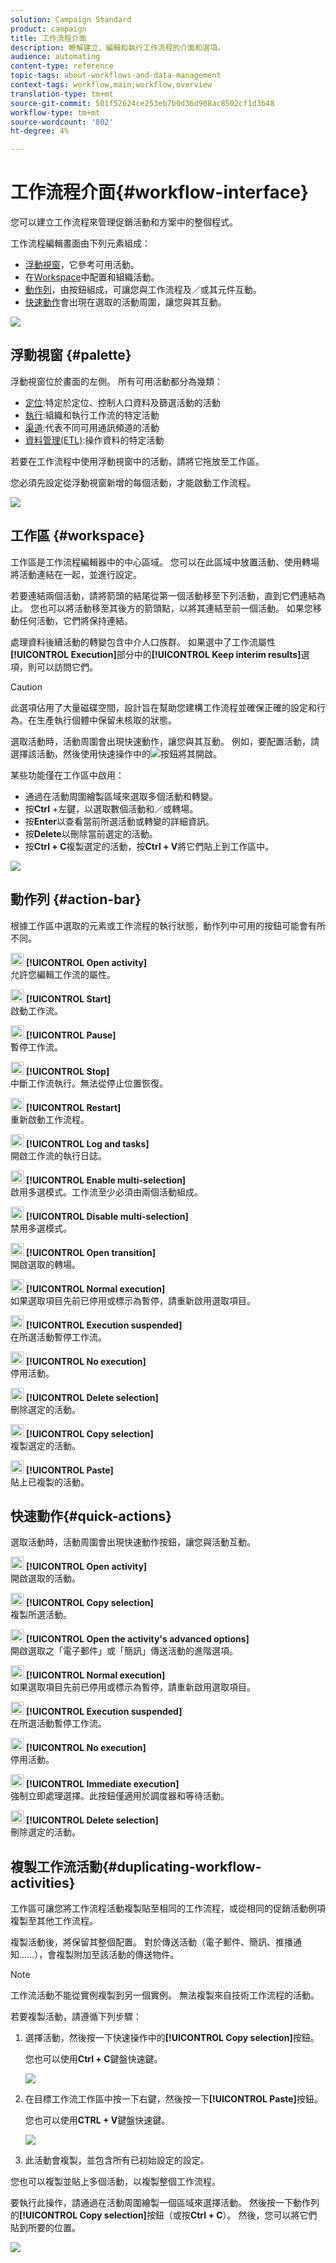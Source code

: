 ```yaml
---
solution: Campaign Standard
product: campaign
title: 工作流程介面
description: 瞭解建立、編輯和執行工作流程的介面和選項。
audience: automating
content-type: reference
topic-tags: about-workflows-and-data-management
context-tags: workflow,main;workflow,overview
translation-type: tm+mt
source-git-commit: 501f52624ce253eb7b0d36d908ac8502cf1d3b48
workflow-type: tm+mt
source-wordcount: '802'
ht-degree: 4%

---
```



# 工作流程介面{#workflow-interface}

您可以建立工作流程來管理促銷活動和方案中的整個程式。

工作流程編輯畫面由下列元素組成：

* [浮動視窗](#palette)，它參考可用活動。
* 在[Workspace](#workspace)中配置和組織活動。
* [動作列](#action-bar)，由按鈕組成，可讓您與工作流程及／或其元件互動。
* [快速動作](#quick-actions)會出現在選取的活動周圍，讓您與其互動。

![](assets/wkf_overview.png)

## 浮動視窗 {#palette}

浮動視窗位於畫面的左側。 所有可用活動都分為幾類：

* [定位](../../automating/using/about-targeting-activities.md):特定於定位、控制人口資料及篩選活動的活動
* [執行](../../automating/using/about-execution-activities.md):組織和執行工作流的特定活動
* [渠道](../../automating/using/about-channel-activities.md):代表不同可用通訊頻道的活動
* [資料管理(ETL)](../../automating/using/about-data-management-activities.md):操作資料的特定活動

若要在工作流程中使用浮動視窗中的活動，請將它拖放至工作區。

您必須先設定從浮動視窗新增的每個活動，才能啟動工作流程。

![](assets/workflow_palette.png)

## 工作區 {#workspace}

工作區是工作流程編輯器中的中心區域。 您可以在此區域中放置活動、使用轉場將活動連結在一起，並進行設定。

若要連結兩個活動，請將箭頭的結尾從第一個活動移至下列活動，直到它們連結為止。 您也可以將活動移至其後方的箭頭點，以將其連結至前一個活動。 如果您移動任何活動，它們將保持連結。

處理資料後續活動的轉變包含中介人口族群。 如果選中了工作流屬性&#x200B;**[!UICONTROL Execution]**&#x200B;部分中的&#x200B;**[!UICONTROL Keep interim results]**&#x200B;選項，則可以訪問它們。

>[!CAUTION]
>
>此選項佔用了大量磁碟空間，設計旨在幫助您建構工作流程並確保正確的設定和行為。在生產執行個體中保留未核取的狀態。


選取活動時，活動周圍會出現快速動作，讓您與其互動。 例如，要配置活動，請選擇該活動，然後使用快速操作中的![](assets/edit_darkgrey-24px_table.png)按鈕將其開啟。

某些功能僅在工作區中啟用：

* 通過在活動周圍繪製區域來選取多個活動和轉變。
* 按&#x200B;**Ctrl** +左鍵，以選取數個活動和／或轉場。
* 按&#x200B;**Enter**&#x200B;以查看當前所選活動或轉變的詳細資訊。
* 按&#x200B;**Delete**&#x200B;以刪除當前選定的活動。
* 按&#x200B;**Ctrl + C**&#x200B;複製選定的活動，按&#x200B;**Ctrl + V**&#x200B;將它們貼上到工作區中。

![](assets/workflow_workspace.png)

## 動作列 {#action-bar}

根據工作區中選取的元素或工作流程的執行狀態，動作列中可用的按鈕可能會有所不同。

<img height="21px" src="assets/edit_darkgrey-24px.png" /> **[!UICONTROL Open activity]**<br/>允許您編輯工作流的屬性。

<img height="21px" src="assets/play_darkgrey-24px_table.png" /> **[!UICONTROL Start]**<br/>啟動工作流。

<img height="21px" src="assets/pause_darkgrey-24px_table.png" /> **[!UICONTROL Pause]**<br/>暫停工作流。

<img height="21px" src="assets/stop_darkgrey-24px_table.png" /> **[!UICONTROL Stop]**<br/>中斷工作流執行。無法從停止位置恢復。

<img height="21px" src="assets/pauseplay_darkgrey-24px_table.png" /> **[!UICONTROL Restart]**<br/>重新啟動工作流程。

<img height="21px" src="assets/printpreview_darkgrey-24px_table.png" /> **[!UICONTROL Log and tasks]**<br/>開啟工作流的執行日誌。

<img height="21px" src="assets/checkcircle_darkgrey-24px_table.png" /> **[!UICONTROL Enable multi-selection]**<br/>啟用多選模式。工作流至少必須由兩個活動組成。

<img height="21px" src="assets/closecircle_darkgrey-24px_table.png" /> **[!UICONTROL Disable multi-selection]**<br/>禁用多選模式。<br />

<img height="21px" src="assets/targeted.png" /> **[!UICONTROL Open transition]**<br/>開啟選取的轉場。<br />

<img height="21px" src="assets/check_darkgrey-24px_table.png" />  **[!UICONTROL Normal execution]**<br/>如果選取項目先前已停用或標示為暫停，請重新啟用選取項目。<br />

<img height="21px" src="assets/check_pause_darkgrey-24px_table.png" /> **[!UICONTROL Execution suspended]**<br/>在所選活動暫停工作流。<br />

<img height="21px" src="assets/checkdisable.png" /> **[!UICONTROL No execution]**<br/>停用活動。<br />

<img height="21px" src="assets/delete_darkgrey-24px_table.png" /> **[!UICONTROL Delete selection]**<br/>刪除選定的活動。<br />

<img height="21px" src="assets/copy_24px.png" /> **[!UICONTROL Copy selection]**<br/>複製選定的活動。

<img height="21px" src="assets/paste_24px.png" /> **[!UICONTROL Paste]**<br/>貼上已複製的活動。

## 快速動作{#quick-actions}

選取活動時，活動周圍會出現快速動作按鈕，讓您與活動互動。

<img height="21px" src="assets/edit_darkgrey-24px.png" /> **[!UICONTROL Open activity]**<br/>開啟選取的活動。

<img height="21px" src="assets/copy_24px.png" /> **[!UICONTROL Copy selection]**<br/>複製所選活動。

<img height="21px" src="assets/wkf_dlv_act_params_icon.png" /> **[!UICONTROL Open the activity's advanced options]**<br/>開啟選取之「電子郵件」或「簡訊」傳送活動的進階選項。

<img height="21px" src="assets/check_darkgrey-24px_table.png" /> **[!UICONTROL Normal execution]**<br/>如果選取項目先前已停用或標示為暫停，請重新啟用選取項目。

<img height="21px" src="assets/check_pause_darkgrey-24px_table.png" /> **[!UICONTROL Execution suspended]**<br/>在所選活動暫停工作流。

<img height="21px" src="assets/checkdisable.png" /> **[!UICONTROL No execution]**<br/>停用活動。

<img height="21px" src="assets/pending_darkgrey-24px_table.png" /> **[!UICONTROL Immediate execution]**<br/>強制立即處理選擇。此按鈕僅適用於<span class="uicontrol">調度器</span>和<span class="uicontrol">等待</span>活動。

<img height="21px" src="assets/delete_darkgrey-24px_table.png" /> **[!UICONTROL Delete selection]**<br/>刪除選定的活動。

## 複製工作流活動{#duplicating-workflow-activities}

工作區可讓您將工作流程活動複製貼至相同的工作流程，或從相同的促銷活動例項複製至其他工作流程。

複製活動後，將保留其整個配置。 對於傳送活動（電子郵件、簡訊、推播通知……），會複製附加至該活動的傳送物件。

>[!NOTE]
>
>工作流活動不能從實例複製到另一個實例。 無法複製來自技術工作流程的活動。

若要複製活動，請遵循下列步驟：

1. 選擇活動，然後按一下快速操作中的&#x200B;**[!UICONTROL Copy selection]**&#x200B;按鈕。

   您也可以使用&#x200B;**Ctrl + C**&#x200B;鍵盤快速鍵。

   ![](assets/wkf_copypaste1.png)

1. 在目標工作流工作區中按一下右鍵，然後按一下&#x200B;**[!UICONTROL Paste]**&#x200B;按鈕。

   您也可以使用&#x200B;**CTRL + V**&#x200B;鍵盤快速鍵。

   ![](assets/wkf_copypaste2.png)

1. 此活動會複製，並包含所有已初始設定的設定。

您也可以複製並貼上多個活動，以複製整個工作流程。

要執行此操作，請通過在活動周圍繪製一個區域來選擇活動。 然後按一下動作列的&#x200B;**[!UICONTROL Copy selection]**&#x200B;按鈕（或按&#x200B;**Ctrl + C**）。 然後，您可以將它們貼到所要的位置。

![](assets/wkf_copypaste3.png)

